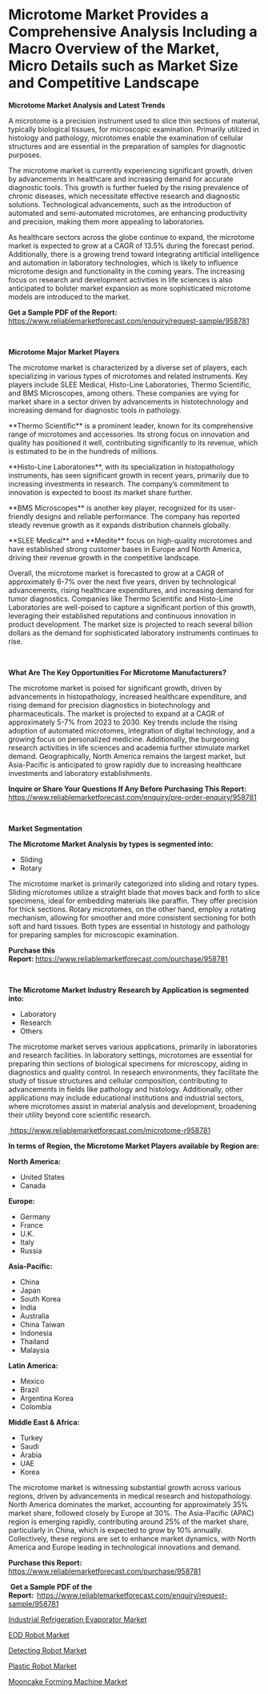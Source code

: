 <p><h1>Microtome Market Provides a Comprehensive Analysis Including a Macro Overview of the Market, Micro Details such as Market Size and Competitive Landscape</h1></p><p><strong>Microtome Market Analysis and Latest Trends</strong></p>
<p><p>A microtome is a precision instrument used to slice thin sections of material, typically biological tissues, for microscopic examination. Primarily utilized in histology and pathology, microtomes enable the examination of cellular structures and are essential in the preparation of samples for diagnostic purposes.</p><p>The microtome market is currently experiencing significant growth, driven by advancements in healthcare and increasing demand for accurate diagnostic tools. This growth is further fueled by the rising prevalence of chronic diseases, which necessitate effective research and diagnostic solutions. Technological advancements, such as the introduction of automated and semi-automated microtomes, are enhancing productivity and precision, making them more appealing to laboratories.</p><p>As healthcare sectors across the globe continue to expand, the microtome market is expected to grow at a CAGR of 13.5% during the forecast period. Additionally, there is a growing trend toward integrating artificial intelligence and automation in laboratory technologies, which is likely to influence microtome design and functionality in the coming years. The increasing focus on research and development activities in life sciences is also anticipated to bolster market expansion as more sophisticated microtome models are introduced to the market.</p></p>
<p><strong>Get a Sample PDF of the Report:&nbsp;</strong> <a href="https://www.reliablemarketforecast.com/enquiry/request-sample/958781?utm_campaign=1833&utm_medium=2&utm_source=Github&utm_content=ia&utm_term=08042025&utm_id=microtome">https://www.reliablemarketforecast.com/enquiry/request-sample/958781</a></p>
<p>&nbsp;</p>
<p><strong>Microtome Major Market Players</strong></p>
<p><p>The microtome market is characterized by a diverse set of players, each specializing in various types of microtomes and related instruments. Key players include SLEE Medical, Histo-Line Laboratories, Thermo Scientific, and BMS Microscopes, among others. These companies are vying for market share in a sector driven by advancements in histotechnology and increasing demand for diagnostic tools in pathology.</p><p>**Thermo Scientific** is a prominent leader, known for its comprehensive range of microtomes and accessories. Its strong focus on innovation and quality has positioned it well, contributing significantly to its revenue, which is estimated to be in the hundreds of millions.</p><p>**Histo-Line Laboratories**, with its specialization in histopathology instruments, has seen significant growth in recent years, primarily due to increasing investments in research. The company’s commitment to innovation is expected to boost its market share further.</p><p>**BMS Microscopes** is another key player, recognized for its user-friendly designs and reliable performance. The company has reported steady revenue growth as it expands distribution channels globally.</p><p>**SLEE Medical** and **Medite** focus on high-quality microtomes and have established strong customer bases in Europe and North America, driving their revenue growth in the competitive landscape.</p><p>Overall, the microtome market is forecasted to grow at a CAGR of approximately 6-7% over the next five years, driven by technological advancements, rising healthcare expenditures, and increasing demand for tumor diagnostics. Companies like Thermo Scientific and Histo-Line Laboratories are well-poised to capture a significant portion of this growth, leveraging their established reputations and continuous innovation in product development. The market size is projected to reach several billion dollars as the demand for sophisticated laboratory instruments continues to rise.</p></p>
<p>&nbsp;</p>
<p><strong>What Are The Key Opportunities For Microtome Manufacturers?</strong></p>
<p><p>The microtome market is poised for significant growth, driven by advancements in histopathology, increased healthcare expenditure, and rising demand for precision diagnostics in biotechnology and pharmaceuticals. The market is projected to expand at a CAGR of approximately 5-7% from 2023 to 2030. Key trends include the rising adoption of automated microtomes, integration of digital technology, and a growing focus on personalized medicine. Additionally, the burgeoning research activities in life sciences and academia further stimulate market demand. Geographically, North America remains the largest market, but Asia-Pacific is anticipated to grow rapidly due to increasing healthcare investments and laboratory establishments.</p></p>
<p><strong>Inquire or Share Your Questions If Any Before Purchasing This Report:</strong> <a href="https://www.reliablemarketforecast.com/enquiry/pre-order-enquiry/958781?utm_campaign=1833&utm_medium=2&utm_source=Github&utm_content=ia&utm_term=08042025&utm_id=microtome">https://www.reliablemarketforecast.com/enquiry/pre-order-enquiry/958781</a></p>
<p>&nbsp;</p>
<p><strong>Market Segmentation</strong></p>
<p><strong>The Microtome Market Analysis by types is segmented into:</strong></p>
<p><ul><li>Sliding</li><li>Rotary</li></ul></p>
<p><p>The microtome market is primarily categorized into sliding and rotary types. Sliding microtomes utilize a straight blade that moves back and forth to slice specimens, ideal for embedding materials like paraffin. They offer precision for thick sections. Rotary microtomes, on the other hand, employ a rotating mechanism, allowing for smoother and more consistent sectioning for both soft and hard tissues. Both types are essential in histology and pathology for preparing samples for microscopic examination.</p></p>
<p><strong>Purchase this Report:&nbsp;</strong><a href="https://www.reliablemarketforecast.com/purchase/958781?utm_campaign=1833&utm_medium=2&utm_source=Github&utm_content=ia&utm_term=08042025&utm_id=microtome">https://www.reliablemarketforecast.com/purchase/958781</a></p>
<p>&nbsp;</p>
<p><strong>The Microtome Market Industry Research by Application is segmented into:</strong></p>
<p><ul><li>Laboratory</li><li>Research</li><li>Others</li></ul></p>
<p><p>The microtome market serves various applications, primarily in laboratories and research facilities. In laboratory settings, microtomes are essential for preparing thin sections of biological specimens for microscopy, aiding in diagnostics and quality control. In research environments, they facilitate the study of tissue structures and cellular composition, contributing to advancements in fields like pathology and histology. Additionally, other applications may include educational institutions and industrial sectors, where microtomes assist in material analysis and development, broadening their utility beyond core scientific research.</p></p>
<p><a href="https://www.reliablemarketforecast.com/microtome-r958781?utm_campaign=1833&utm_medium=2&utm_source=Github&utm_content=ia&utm_term=08042025&utm_id=microtome">&nbsp;https://www.reliablemarketforecast.com/microtome-r958781</a></p>
<p><strong>In terms of Region, the Microtome Market Players available by Region are:</strong></p>
<p>
    <p> <strong> North America: </strong>
        <ul>
            <li>United States</li>
            <li>Canada</li>
        </ul>
        </p> 
    <p> <strong> Europe: </strong>
        <ul>
            <li>Germany</li>
            <li>France</li>
            <li>U.K.</li>
            <li>Italy</li>
            <li>Russia</li>
        </ul>
        </p> 
    <p> <strong> Asia-Pacific: </strong>
        <ul>
            <li>China</li>
            <li>Japan</li>
            <li>South Korea</li>
            <li>India</li>
            <li>Australia</li>
            <li>China Taiwan</li>
            <li>Indonesia</li>
            <li>Thailand</li>
            <li>Malaysia</li>
        </ul>
        </p> 
    <p> <strong> Latin America: </strong>
        <ul>
            <li>Mexico</li>
            <li>Brazil</li>
            <li>Argentina Korea</li>
            <li>Colombia</li>
        </ul>
        </p> 
    <p> <strong> Middle East & Africa: </strong>
        <ul>
            <li>Turkey</li>
            <li>Saudi</li>
            <li>Arabia</li>
            <li>UAE</li>
            <li>Korea</li>
        </ul>
    </p>
    </p>
<p><p>The microtome market is witnessing substantial growth across various regions, driven by advancements in medical research and histopathology. North America dominates the market, accounting for approximately 35% market share, followed closely by Europe at 30%. The Asia-Pacific (APAC) region is emerging rapidly, contributing around 25% of the market share, particularly in China, which is expected to grow by 10% annually. Collectively, these regions are set to enhance market dynamics, with North America and Europe leading in technological innovations and demand.</p></p>
<p><strong>Purchase this Report: </strong><a href="https://www.reliablemarketforecast.com/purchase/958781?utm_campaign=1833&utm_medium=2&utm_source=Github&utm_content=ia&utm_term=08042025&utm_id=microtome">https://www.reliablemarketforecast.com/purchase/958781</a></p>
<p>&nbsp;<strong>Get a Sample PDF of the Report:&nbsp;&nbsp;</strong><a href="https://www.reliablemarketforecast.com/enquiry/request-sample/958781?utm_campaign=1833&utm_medium=2&utm_source=Github&utm_content=ia&utm_term=08042025&utm_id=microtome">https://www.reliablemarketforecast.com/enquiry/request-sample/958781</a></p>
<p><strong></strong></p>
<p><p><a href="https://github.com/ebalabenoot/Market-Research-Report-List-1/blob/main/industrial-refrigeration-evaporator-market.md?utm_campaign=1833&utm_medium=2&utm_source=Github&utm_content=ia&utm_term=08042025&utm_id=microtome">Industrial Refrigeration Evaporator Market</a></p><p><a href="https://github.com/handyiongikg/Market-Research-Report-List-1/blob/main/eod-robot-market.md?utm_campaign=1833&utm_medium=2&utm_source=Github&utm_content=ia&utm_term=08042025&utm_id=microtome">EOD Robot Market</a></p><p><a href="https://github.com/nellygussisy/Market-Research-Report-List-1/blob/main/detecting-robot-market.md?utm_campaign=1833&utm_medium=2&utm_source=Github&utm_content=ia&utm_term=08042025&utm_id=microtome">Detecting Robot Market</a></p><p><a href="https://github.com/cwasicioaie/Market-Research-Report-List-1/blob/main/plastic-robot-market.md?utm_campaign=1833&utm_medium=2&utm_source=Github&utm_content=ia&utm_term=08042025&utm_id=microtome">Plastic Robot Market</a></p><p><a href="https://github.com/qianyateina/Market-Research-Report-List-1/blob/main/mooncake-forming-machine-market.md?utm_campaign=1833&utm_medium=2&utm_source=Github&utm_content=ia&utm_term=08042025&utm_id=microtome">Mooncake Forming Machine Market</a></p></p>